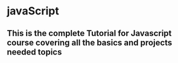 # javaScript
## This is the complete Tutorial for Javascript course covering all the basics and projects needed topics
